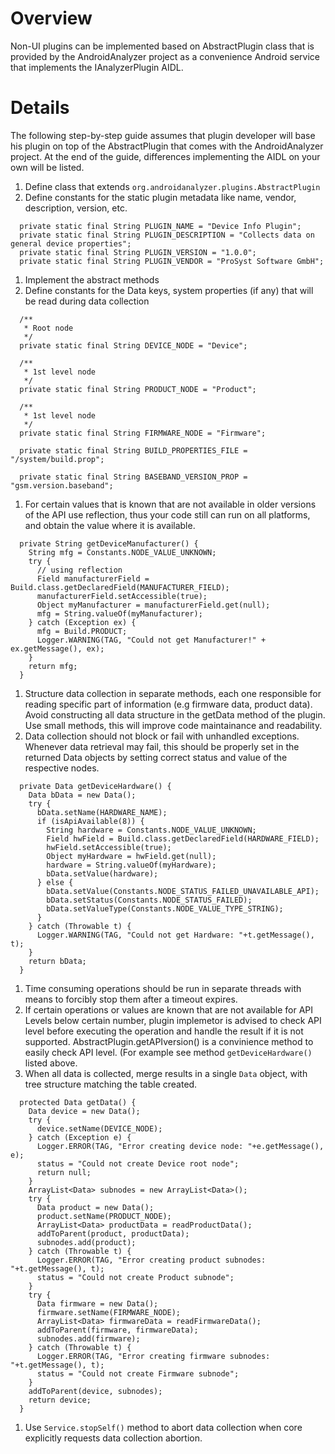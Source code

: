 # Overview #

Non-UI plugins can be implemented based on AbstractPlugin class that is provided by the AndroidAnalyzer project as a convenience Android service that implements the IAnalyzerPlugin AIDL.


# Details #

The following step-by-step guide assumes that plugin developer will base his plugin on top of the AbstractPlugin that comes with the AndroidAnalyzer project. At the end of the guide, differences implementing the AIDL on your own will be listed.
  1. Define class that extends `org.androidanalyzer.plugins.AbstractPlugin`
  1. Define constants for the static plugin metadata like name, vendor, description, version, etc.
```
  private static final String PLUGIN_NAME = "Device Info Plugin";
  private static final String PLUGIN_DESCRIPTION = "Collects data on general device properties";
  private static final String PLUGIN_VERSION = "1.0.0";
  private static final String PLUGIN_VENDOR = "ProSyst Software GmbH";
```
  1. Implement the abstract methods
  1. Define constants for the Data keys, system properties (if any) that will be read during data collection
```
  /**
   * Root node
   */
  private static final String DEVICE_NODE = "Device";

  /**
   * 1st level node
   */
  private static final String PRODUCT_NODE = "Product";

  /**
   * 1st level node
   */
  private static final String FIRMWARE_NODE = "Firmware";
  
  private static final String BUILD_PROPERTIES_FILE = "/system/build.prop";
  
  private static final String BASEBAND_VERSION_PROP = "gsm.version.baseband";
```
  1. For certain values that is known that are not available in older versions of the API use reflection, thus your code still can run on all platforms, and obtain the value where it is available.
```
  private String getDeviceManufacturer() {
    String mfg = Constants.NODE_VALUE_UNKNOWN;
    try {
      // using reflection
      Field manufacturerField = Build.class.getDeclaredField(MANUFACTURER_FIELD);
      manufacturerField.setAccessible(true);
      Object myManufacturer = manufacturerField.get(null);
      mfg = String.valueOf(myManufacturer);
    } catch (Exception ex) {
      mfg = Build.PRODUCT;
      Logger.WARNING(TAG, "Could not get Manufacturer!" + ex.getMessage(), ex);
    }
    return mfg;
  }  
```
  1. Structure data collection in separate methods, each one responsible for reading specific part of information (e.g firmware data, product data). Avoid constructing all data structure in the getData method of the plugin. Use small methods, this will improve code maintainance and readability.
  1. Data collection should not block or fail with unhandled exceptions.  Whenever data retrieval may fail, this should be properly set in the returned Data objects by setting correct status and value of the respective nodes.
```
  private Data getDeviceHardware() {
    Data bData = new Data();
    try {
      bData.setName(HARDWARE_NAME);
      if (isApiAvailable(8)) {
        String hardware = Constants.NODE_VALUE_UNKNOWN;
        Field hwField = Build.class.getDeclaredField(HARDWARE_FIELD);
        hwField.setAccessible(true);
        Object myHardware = hwField.get(null);
        hardware = String.valueOf(myHardware);
        bData.setValue(hardware);
      } else {
        bData.setValue(Constants.NODE_STATUS_FAILED_UNAVAILABLE_API);
        bData.setStatus(Constants.NODE_STATUS_FAILED);
        bData.setValueType(Constants.NODE_VALUE_TYPE_STRING);
      }
    } catch (Throwable t) {
      Logger.WARNING(TAG, "Could not get Hardware: "+t.getMessage(), t);
    }
    return bData;
  }
```
  1. Time consuming operations should be run in separate threads with means to forcibly stop them after a timeout expires.
  1. If certain operations or values are known that are not available for API Levels below certain number, plugin implemetor is advised to check API level before executing the operation and handle the result if it is not supported. AbstractPlugin.getAPIversion() is a convinience method to easily check API level. (For example see method `getDeviceHardware()` listed above.
  1. When all data is collected, merge results in a single `Data` object, with tree structure matching the table created.
```
  protected Data getData() {
    Data device = new Data();
    try {
      device.setName(DEVICE_NODE);
    } catch (Exception e) {
      Logger.ERROR(TAG, "Error creating device node: "+e.getMessage(), e);
      status = "Could not create Device root node";
      return null;
    }
    ArrayList<Data> subnodes = new ArrayList<Data>();
    try {
      Data product = new Data();
      product.setName(PRODUCT_NODE);
      ArrayList<Data> productData = readProductData();
      addToParent(product, productData);
      subnodes.add(product);
    } catch (Throwable t) {
      Logger.ERROR(TAG, "Error creating product subnodes: "+t.getMessage(), t);
      status = "Could not create Product subnode";
    }
    try {
      Data firmware = new Data();
      firmware.setName(FIRMWARE_NODE);
      ArrayList<Data> firmwareData = readFirmwareData();
      addToParent(firmware, firmwareData);
      subnodes.add(firmware);
    } catch (Throwable t) {
      Logger.ERROR(TAG, "Error creating firmware subnodes: "+t.getMessage(), t);
      status = "Could not create Firmware subnode";
    }
    addToParent(device, subnodes);
    return device;
  }
```
  1. Use `Service.stopSelf()` method to abort data collection when core explicitly requests data collection abortion.